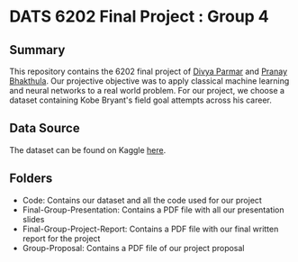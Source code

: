 # DATS 6202 Final Project : Group 4

## Summary
This repository contains the 6202 final project of [Divya Parmar](https://github.com/dparmar16) and [Pranay Bhakthula](https://github.com/Pranay-yanarp). Our projective objective was to apply classical machine learning and neural networks to a real world problem. For our project, we choose a dataset containing Kobe Bryant's field goal attempts across his career.

## Data Source
The dataset can be found on Kaggle [here](https://www.kaggle.com/c/kobe-bryant-shot-selection/data).

## Folders

- Code: Contains our dataset and all the code used for our project
- Final-Group-Presentation: Contains a PDF file with all our presentation slides
- Final-Group-Project-Report: Contains a PDF file with our final written report for the project
- Group-Proposal: Contains a PDF file of our project proposal  

